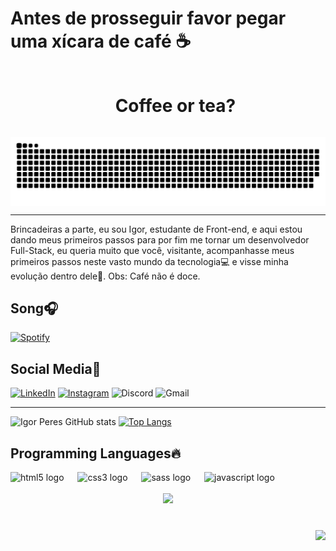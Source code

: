 # Antes de prosseguir favor pegar uma xícara de café ☕

<div id="user-content-toc">
  <ul align="center">
  <summary><h1 style="display: inline-block">Coffee or tea?</h1></summary>
</div>
  <picture align="center">
  <source media="(prefers-color-scheme: dark)" srcset="https://raw.githubusercontent.com/Igor405-code/Igor405-code/output/github-contribution-grid-snake-dark.svg">
  <source media="(prefers-color-scheme: light)" srcset="https://raw.githubusercontent.com/Igor405-code/Igor405-code/output/github-contribution-grid-snake-dark.svg">
  <img align="center" alt="github contribution grid snake animation" src="https://raw.githubusercontent.com/mari4souza/mari4souza/output/github-contribution-grid-snake.svg">
  </picture>

  
  ---
<p>Brincadeiras a parte, eu sou Igor, estudante de Front-end, e aqui estou dando meus
  primeiros passos para por fim me tornar um desenvolvedor Full-Stack, eu queria muito que você, visitante, acompanhasse meus primeiros passos neste vasto mundo da tecnologia💻 e visse minha evolução dentro dele🚀. Obs: Café não é doce.</p>
 
## Song🎧
[![Spotify](https://spotify-github-profile.kittinanx.com/api/view?uid=31vl6z4ggzznmwbycq5h3xfujm6m&cover_image=true&theme=natemoo-re&show_offline=false&background_color=121212&interchange=false&bar_color=4eb18b&bar_color_cover=false)](https://spotify-github-profile.kittinanx.com/api/view?uid=31vl6z4ggzznmwbycq5h3xfujm6m&redirect=true)

## Social Media📱

[![LinkedIn](https://img.shields.io/badge/LinkedIn-0077B5?style=for-the-badge&logo=linkedin&logoColor=white)](www.linkedin.com/in/igor-peres-273ba8290)
[![Instagram](https://img.shields.io/badge/Instagram-E4405F?style=for-the-badge&logo=instagram&logoColor=white)](https://www.instagram.com/i_guh66e?igsh=MW1wZGNkeXkydTVxeg==)
![Discord](https://img.shields.io/badge/Discord-7289DA?style=for-the-badge&logo=discord&logoColor=white)
![Gmail](https://img.shields.io/badge/Gmail-D14836?style=for-the-badge&logo=gmail&logoColor=white)

---

![Igor Peres GitHub stats](https://github-readme-stats.vercel.app/api?username=Igor405-code&theme=neon&show_icons=true)
[![Top Langs](https://github-readme-stats.vercel.app/api/top-langs/?username=Igor405-code&theme=neon&show_icons=true)](https://github.com/Igor405-code/github-readme-stats)

## Programming Languages🔥

<div align="left">
  <img src="https://cdn.jsdelivr.net/gh/devicons/devicon/icons/html5/html5-plain.svg" height="40" alt="html5 logo"  />
  <img width="14" />
  <img src="https://cdn.jsdelivr.net/gh/devicons/devicon/icons/css3/css3-plain.svg" height="40" alt="css3 logo"  />
  <img width="14" />
  <img src="https://cdn.jsdelivr.net/gh/devicons/devicon/icons/sass/sass-original.svg" height="40" alt="sass logo"  />
  <img width="14" />
  <img src="https://cdn.jsdelivr.net/gh/devicons/devicon/icons/javascript/javascript-plain.svg" height="40" alt="javascript logo"  />
</div>

<br clear="both">

<div align="center">
  <img src="https://profile-counter.glitch.me/Igor405-code/count.svg?"  />
</div>

###



<br clear="both">

<img align="right" src="https://visitor-badge.laobi.icu/badge?page_id=Igor405-code.Igor405-code&left_color=aquamarine&right_color=lightpink"  />

###
